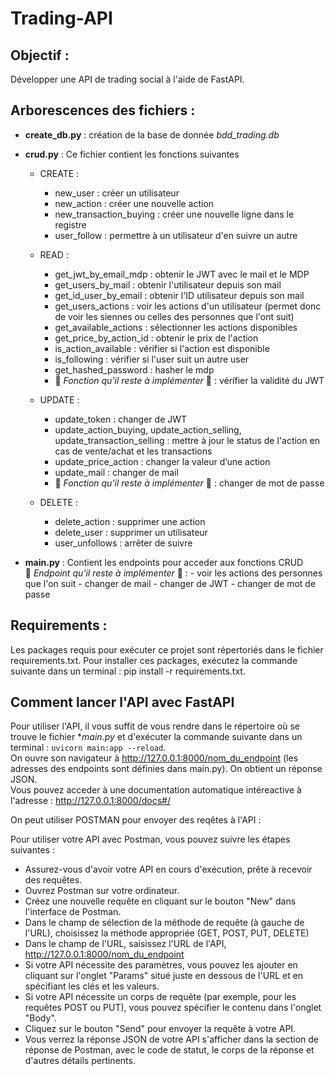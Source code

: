 # Trading-API

## Objectif : 
Développer une API de trading social à l'aide de FastAPI.

## Arborescences des fichiers : 

- **create_db.py** : création de la base de donnée *bdd_trading.db*  

- **crud.py** : Ce fichier contient les fonctions suivantes  

    - CREATE :
        - new_user : créer un utilisateur
        - new_action : créer une nouvelle action
        - new_transaction_buying : créer une nouvelle ligne dans le registre
        - user_follow : permettre à un utilisateur d'en suivre un autre

    - READ :
        - get_jwt_by_email_mdp : obtenir le JWT avec le mail et le MDP
        - get_users_by_mail : obtenir l'utilisateur depuis son mail
        - get_id_user_by_email : obtenir l'ID utilisateur depuis son mail
        - get_users_actions : voir les actions d'un utilisateur (permet donc de voir les siennes ou celles des personnes que l'ont suit)
        - get_available_actions : sélectionner les actions disponibles
        - get_price_by_action_id : obtenir le prix de l'action
        - is_action_available : vérifier si l'action est disponible
        - is_following : vérifier si l'user suit un autre user
        - get_hashed_password : hasher le mdp
        - 🚨 *Fonction qu'il reste à implémenter* 🚨 : vérifier la validité du JWT

    - UPDATE : 
        - update_token : changer de JWT
        - update_action_buying, update_action_selling, update_transaction_selling : mettre à jour le status de l'action en cas de vente/achat et les transactions
        - update_price_action : changer la valeur d’une action
        - update_mail : changer de mail 
        -  🚨 *Fonction qu'il reste à implémenter* 🚨 : changer de mot de passe
        
    - DELETE :
        - delete_action : supprimer une action
        - delete_user : supprimer un utilisateur 
        - user_unfollows : arrêter de suivre 

- **main.py** : Contient les endpoints pour acceder aux fonctions CRUD  
     🚨 *Endpoint qu'il reste à implémenter* 🚨 : 
        - voir les actions des personnes que l'on suit
        - changer de mail
        - changer de JWT
        - changer de mot de passe

## Requirements :
Les packages requis pour exécuter ce projet sont répertoriés dans le fichier requirements.txt. Pour installer ces packages, exécutez la commande suivante dans un terminal : pip install -r requirements.txt.

## Comment lancer l'API avec FastAPI

Pour utiliser l'API, il vous suffit de vous rendre dans le répertoire où se trouve le fichier **main.py* et d'exécuter la commande suivante dans un terminal : `uvicorn main:app --reload`.  
On ouvre son navigateur à http://127.0.0.1:8000/nom_du_endpoint (les adresses des endpoints sont définies dans main.py). On obtient un réponse JSON.  
Vous pouvez acceder à une documentation automatique intéreactive à l'adresse : http://127.0.0.1:8000/docs#/


On peut utiliser POSTMAN pour envoyer des reqêtes à l'API :  


Pour utiliser votre API avec Postman, vous pouvez suivre les étapes suivantes :
- Assurez-vous d'avoir votre API en cours d'exécution, prête à recevoir des requêtes.
- Ouvrez Postman sur votre ordinateur.
- Créez une nouvelle requête en cliquant sur le bouton "New" dans l'interface de Postman.
- Dans le champ de sélection de la méthode de requête (à gauche de l'URL), choisissez la méthode appropriée (GET, POST, PUT, DELETE)
- Dans le champ de l'URL, saisissez l'URL de l'API, http://127.0.0.1:8000/nom_du_endpoint 
- Si votre API nécessite des paramètres, vous pouvez les ajouter en cliquant sur l'onglet "Params" situé juste en dessous de l'URL et en spécifiant les clés et les valeurs.
- Si votre API nécessite un corps de requête (par exemple, pour les requêtes POST ou PUT), vous pouvez spécifier le contenu dans l'onglet "Body".
- Cliquez sur le bouton "Send" pour envoyer la requête à votre API.
- Vous verrez la réponse JSON de votre API s'afficher dans la section de réponse de Postman, avec le code de statut, le corps de la réponse et d'autres détails pertinents.

